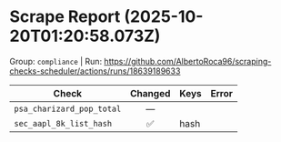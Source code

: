 # Scrape Report (2025-10-20T01:20:58.073Z)

Group: `compliance`  |  Run: https://github.com/AlbertoRoca96/scraping-checks-scheduler/actions/runs/18639189633

| Check | Changed | Keys | Error |
|---|:---:|:--|:--|
| `psa_charizard_pop_total` | — |  |  |
| `sec_aapl_8k_list_hash` | ✅ | hash |  |
